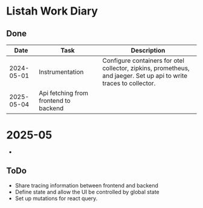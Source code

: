 # Listah Work Diary

## Done
| Date | Task | Description |
| - | - | - |
| 2024-05-01 | Instrumentation | Configure containers for otel collector, zipkins, prometheus, and jaeger. Set up api to write traces to collector. |
| 2025-05-04 | Api fetching from frontend to backend | |

# 2025-05

-


## ToDo
 - Share tracing information between frontend and backend
 - Define state and allow the UI be controlled by global state
 - Set up mutations for react query.

